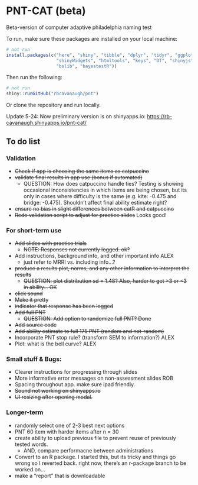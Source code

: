 PNT-CAT (beta)
================

<!-- README.md is generated from README.Rmd. Please edit that file -->
<!-- badges: start -->
<!-- badges: end -->

Beta-version of computer adaptive philadelphia naming test

To run, make sure these packages are installed on your local machine:

``` r
# not run
install.packages(c("here", "shiny", "tibble", "dplyr", "tidyr", "ggplot2",
                   "shinyWidgets", "htmltools", "keys", "DT", "shinyjs", "catR",
                   "bslib", "bayestestR"))
```

Then run the following:

``` r
# not run
shiny::runGitHub("rbcavanaugh/pnt")
```

Or clone the repository and run locally.

Update 5-24: Now preliminary version is on shinyapps.io:
<https://rb-cavanaugh.shinyapps.io/pnt-cat/>

## To do list

### Validation

-   ~~Check if app is choosing the same items as catpuccino~~
-   ~~validate final results in app use (bonus if automated)~~
    -   QUESTION: How does catpuccino handle ties? Testing is showing
        occasional inconsistencies in which items are being chosen, but
        its only in cases where difficulty is the same (e.g. kite:
        -0.475 and bridge: -0.475). Shouldn’t affect final ability
        estimate right?
-   ~~ensure no bias in slight differences between catR and catpuccino~~
-   ~~Redo validation script to adjust for practice slides~~ Looks good!

### For short-term use

-   ~~Add slides with practice trials~~
    -   ~~NOTE: Responses not currently logged. ok?~~
-   Add instructions, background info, and other important info ALEX
    -   just refer to MRRI vs. including info…?
-   ~~produce a results plot, norms, and any other information to
    interpret the results~~
    -   ~~QUESTION: plot distribution sd = 1.48? Also, harder to
        get &gt;3 or &lt;3 in ability… OK~~
-   ~~click sound~~
-   ~~Make it pretty~~
-   ~~indicator that response has been logged~~
-   ~~Add full PNT~~
    -   ~~QUESTION: Add option to randomize full PNT? Done~~
-   ~~Add source code~~
-   ~~Add ability estimate to full 175 PNT (random and not-random)~~
-   Incorporate PNT stop rule? (transform SEM to information?) ALEX
-   Plot: what is the bell curve? ALEX

### Small stuff & Bugs:

-   Clearer instructions for progressing through slides
-   More informative error messages on non-assessment slides ROB
-   Spacing throughout app. make sure ipad friendly.
-   ~~Sound not working on shinyapps.io~~
-   ~~UI resizing after opening modal.~~

### Longer-term

-   randomly select one of 2-3 best next options
-   PNT 60 item with harder items after n = 30
-   create ability to upload previous file to prevent reuse of
    previously tested words.
    -   AND, compare performacne between administrations
-   Convert to an R package. I started this, but its tricky and things
    go wrong so I reverted back. right now, there’s an r-package branch
    to be worked on…
-   make a “report” that is downloadable
